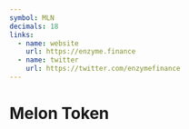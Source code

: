 ```yaml
---
symbol: MLN
decimals: 18
links:
  - name: website
    url: https://enzyme.finance
  - name: twitter
    url: https://twitter.com/enzymefinance
---
```


# Melon Token
